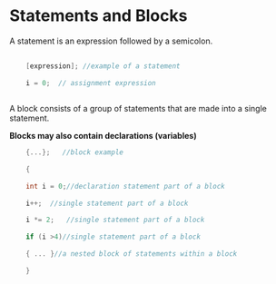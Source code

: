 # Statements and Blocks

A statement is an expression followed by a semicolon.
```c
    
    [expression]; //example of a statement
    
    i = 0;  // assignment expression
    
```

A block consists of a group of statements that are made into a single statement.

**Blocks may also contain declarations (variables)**

```c
    {...};   //block example
    
    {
    
    int i = 0;//declaration statement part of a block
    
    i++;  //single statement part of a block
    
    i *= 2;   //single statement part of a block
    
    if (i >4)//single statement part of a block
    
    { ... }//a nested block of statements within a block
    
    }
    
```

